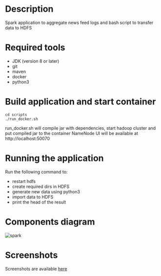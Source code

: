 # Description  
Spark application to aggregate news feed logs and bash script to transfer data to HDFS

# Required tools  
- JDK (version 8 or later)
- git
- maven
- docker
- python3

# Build application and start container
```
cd scripts
./run_docker.sh
```
run_docker.sh will compile jar with dependencies, start hadoop cluster and put compiled jar to the container 
NameNode UI will be available at http://localhost:50070 

# Running the application
Run the following command to:
- restart hdfs
- create required dirs in HDFS
- generate new data using python3
- import data to HDFS
- print the head of the result

# Components diagram
![spark](images/Spark.png)

# Screenshots
Screenshots are available [here](./screenshots/README.md)